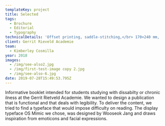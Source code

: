 ```yaml
---
templateKey: project
title: Selected
tags:
  - Brochure
  - Editorial
  - Typography
technicalDetails: 'Offset printing, saddle-stitching,</br> 170×240 mm, 40 pp.'
client: Gerrit Rieveld Academie
team:
  - Kimberley Cosmilla
year: 2018
images:
  - /img/see-also2.jpg
  - /img/first-test-image copy 2.jpg
  - /img/see-also-6.jpg
date: 2019-07-28T15:49:53.795Z
---
```


Informative booklet intended for students studying with dissabilty or chronic ilness at the Gerrit Rietveld Academie. We wanted to design a publication that is functional and that deals with legibility. To deliver the content, we tried to find a typeface that would impose difficulty on reading. The display typeface OS Mimic we chose, was designed by Wooseok Jang and draws inspiration from emoticons and facial expressions.

